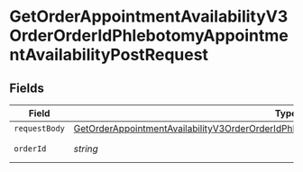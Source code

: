 # GetOrderAppointmentAvailabilityV3OrderOrderIdPhlebotomyAppointmentAvailabilityPostRequest


## Fields

| Field                                                                                                                                                                                                                 | Type                                                                                                                                                                                                                  | Required                                                                                                                                                                                                              | Description                                                                                                                                                                                                           |
| --------------------------------------------------------------------------------------------------------------------------------------------------------------------------------------------------------------------- | --------------------------------------------------------------------------------------------------------------------------------------------------------------------------------------------------------------------- | --------------------------------------------------------------------------------------------------------------------------------------------------------------------------------------------------------------------- | --------------------------------------------------------------------------------------------------------------------------------------------------------------------------------------------------------------------- |
| `requestBody`                                                                                                                                                                                                         | [GetOrderAppointmentAvailabilityV3OrderOrderIdPhlebotomyAppointmentAvailabilityPostUSAddress](../../models/operations/getorderappointmentavailabilityv3orderorderidphlebotomyappointmentavailabilitypostusaddress.md) | :heavy_minus_sign:                                                                                                                                                                                                    | N/A                                                                                                                                                                                                                   |
| `orderId`                                                                                                                                                                                                             | *string*                                                                                                                                                                                                              | :heavy_check_mark:                                                                                                                                                                                                    | Your Order ID.                                                                                                                                                                                                        |
